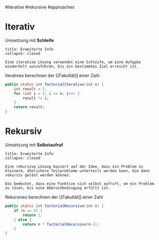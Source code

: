 #iterative #rekursive #approaches 

# Iterativ
Umsetzung mit **Schleife**

```ad-info
title: Erweiterte Info
collapse: closed

Eine iterative Lösung verwendet eine Schleife, um eine Aufgabe wiederholt auszuführen, bis ein bestimmtes Ziel erreicht ist.
```


Iteratives berechnen der [[Fakultät]] einer Zahl
```java
public static int factorialIterative(int n) {
	int result = 1;
	for (int i = 2; i <= n; i++) {
		result *= i;
	}
	return result;
}
```


# Rekursiv
Umsetzung mit **Selbstaufruf**

```ad-info
title: Erweiterte Info
collapse: closed

Eine rekursive Lösung basiert auf der Idee, dass ein Problem in kleinere, ähnlichere Teilprobleme unterteilt werden kann, die dann rekursiv gelöst werden können.

Das bedeutet, dass eine Funktion sich selbst aufruft, um ein Problem zu lösen, bis eine Abbruchbedingung erfüllt ist.
```


Rekursives berechnen der [[Fakultät]] einer Zahl
```java
public static int factorialRecursive(int n) {
	if (n == 0) {
		return 1;
	} else {
		return n * factorialRecursive(n-1);
	}
}
```

